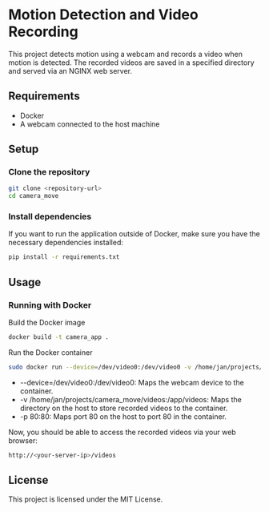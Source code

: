 # Motion Detection and Video Recording

This project detects motion using a webcam and records a video when motion is detected. The recorded videos are saved in a specified directory and served via an NGINX web server.

## Requirements

- Docker
- A webcam connected to the host machine

## Setup

### Clone the repository

```bash
git clone <repository-url>
cd camera_move
```
### Install dependencies

If you want to run the application outside of Docker, make sure you have the necessary dependencies installed:

```bash
pip install -r requirements.txt
```
## Usage
### Running with Docker
Build the Docker image
```bash
docker build -t camera_app .
```
Run the Docker container
```bash
sudo docker run --device=/dev/video0:/dev/video0 -v /home/jan/projects/camera_move/videos:/app/videos -p 80:80 --rm camera_app
```
- --device=/dev/video0:/dev/video0: Maps the webcam device to the container.
- -v /home/jan/projects/camera_move/videos:/app/videos: Maps the directory on the host to store recorded videos to the container.
- -p 80:80: Maps port 80 on the host to port 80 in the container.

Now, you should be able to access the recorded videos via your web browser:
```bash
http://<your-server-ip>/videos
```

## License
This project is licensed under the MIT License.